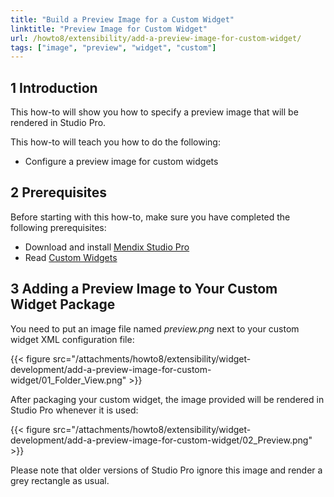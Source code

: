```yaml
---
title: "Build a Preview Image for a Custom Widget"
linktitle: "Preview Image for Custom Widget"
url: /howto8/extensibility/add-a-preview-image-for-custom-widget/
tags: ["image", "preview", "widget", "custom"]
---
```


## 1 Introduction

This how-to will show you how to specify a preview image that will be rendered in Studio Pro.

This how-to will teach you how to do the following:

* Configure a preview image for custom widgets

## 2 Prerequisites

Before starting with this how-to, make sure you have completed the following prerequisites:

* Download and install [Mendix Studio Pro](https://marketplace.mendix.com/link/studiopro/)
* Read [Custom Widgets](/howto8/extensibility/widget-development/)

## 3 Adding a Preview Image to Your Custom Widget Package

You need to put an image file named *preview.png* next to your custom widget XML configuration file:

{{< figure src="/attachments/howto8/extensibility/widget-development/add-a-preview-image-for-custom-widget/01_Folder_View.png" >}}

After packaging your custom widget, the image provided will be rendered in Studio Pro whenever it is used:

{{< figure src="/attachments/howto8/extensibility/widget-development/add-a-preview-image-for-custom-widget/02_Preview.png" >}}

Please note that older versions of Studio Pro ignore this image and render a grey rectangle as usual.
